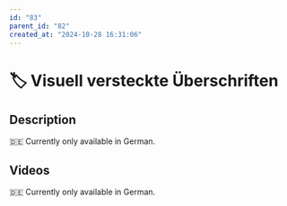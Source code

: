 ```yaml
---
id: "83"
parent_id: "82"
created_at: "2024-10-28 16:31:06"
---
```


# 🏷️ Visuell versteckte Überschriften

## Description

🇩🇪 Currently only available in German.

## Videos

🇩🇪 Currently only available in German.

